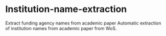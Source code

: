 # Institution-name-extraction
Extract funding agency names from academic paper
Automatic extraction of institution names from academic paper from WoS. 
